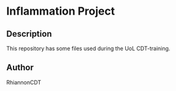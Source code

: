 # Inflammation Project

## Description

This repository has some files used during the UoL CDT-training.

## Author

RhiannonCDT
